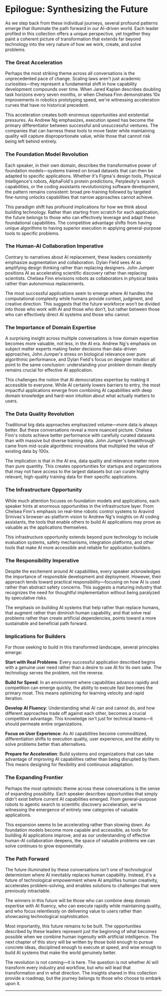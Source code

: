 # Epilogue: Synthesizing the Future

As we step back from these individual journeys, several profound patterns emerge that illuminate the path forward in our AI-driven world. Each leader profiled in this collection offers a unique perspective, yet together they paint a coherent picture of transformation that extends far beyond technology into the very nature of how we work, create, and solve problems.

### The Great Acceleration

Perhaps the most striking theme across all conversations is the unprecedented pace of change. Scaling laws aren't just academic curiosities—they represent a fundamental shift in how capability development compounds over time. When Jared Kaplan describes doubling task horizons every seven months, or when Chelsea Finn demonstrates 10x improvements in robotics prototyping speed, we're witnessing acceleration curves that have no historical precedent.

This acceleration creates both enormous opportunities and existential pressures. As Andrew Ng emphasizes, execution speed has become the primary differentiator between successful and unsuccessful ventures. The companies that can harness these tools to move faster while maintaining quality will capture disproportionate value, while those that cannot risk being left behind entirely.

### The Foundation Model Revolution

Each speaker, in their own domain, describes the transformative power of foundation models—systems trained on broad datasets that can then be adapted to specific applications. Whether it's Figma's design tools, Physical Intelligence's robots, AlphaFold's protein predictions, Perplexity's search capabilities, or the coding assistants revolutionizing software development, the pattern remains consistent: broad pre-training followed by targeted fine-tuning unlocks capabilities that narrow approaches cannot achieve.

This paradigm shift has profound implications for how we think about building technology. Rather than starting from scratch for each application, the future belongs to those who can effectively leverage and adapt these foundational capabilities. The competitive advantage shifts from having unique algorithms to having superior execution in applying general-purpose tools to specific problems.

### The Human-AI Collaboration Imperative

Contrary to narratives about AI replacement, these leaders consistently emphasize augmentation and collaboration. Dylan Field sees AI as amplifying design thinking rather than replacing designers. John Jumper positions AI as accelerating scientific discovery rather than replacing scientists. Chelsea Finn envisions robots as collaborators in physical tasks rather than autonomous replacements.

The most successful applications seem to emerge where AI handles the computational complexity while humans provide context, judgment, and creative direction. This suggests that the future workforce won't be divided into those who work with AI and those who don't, but rather between those who can effectively direct AI systems and those who cannot.

### The Importance of Domain Expertise

A surprising insight across multiple conversations is how domain expertise becomes more valuable, not less, in the AI era. Andrew Ng's emphasis on subject matter experts making faster decisions than data-driven approaches, John Jumper's stress on biological relevance over pure algorithmic performance, and Dylan Field's focus on designer intuition all point to the same conclusion: understanding your problem domain deeply remains crucial for effective AI application.

This challenges the notion that AI democratizes expertise by making it accessible to everyone. While AI certainly lowers barriers to entry, the most impactful applications emerge from combining AI capabilities with deep domain knowledge and hard-won intuition about what actually matters to users.

### The Data Quality Revolution

Traditional big data approaches emphasized volume—more data is always better. But these conversations reveal a more nuanced picture. Chelsea Finn's robots achieve better performance with carefully curated datasets than with massive but diverse training data. John Jumper's breakthrough came from mid-scale algorithmic innovations that multiplied the value of existing data by 100x.

The implication is that in the AI era, data quality and relevance matter more than pure quantity. This creates opportunities for startups and organizations that may not have access to the largest datasets but can curate highly relevant, high-quality training data for their specific applications.

### The Infrastructure Opportunity

While much attention focuses on foundation models and applications, each speaker hints at enormous opportunities in the infrastructure layer. From Chelsea Finn's emphasis on real-time robotic control systems to Aravind Srinivas's browser-as-platform vision to Andrew Ng's insights on AI coding assistants, the tools that enable others to build AI applications may prove as valuable as the applications themselves.

This infrastructure opportunity extends beyond pure technology to include evaluation systems, safety mechanisms, integration platforms, and other tools that make AI more accessible and reliable for application builders.

### The Responsibility Imperative

Despite the excitement around AI capabilities, every speaker acknowledges the importance of responsible development and deployment. However, their approach tends toward practical responsibility—focusing on how AI is used rather than abstract safety concerns. This suggests a maturing industry that recognizes the need for thoughtful implementation without being paralyzed by speculative risks.

The emphasis on building AI systems that help rather than replace humans, that augment rather than diminish human capability, and that solve real problems rather than create artificial dependencies, points toward a more sustainable and beneficial path forward.

### Implications for Builders

For those seeking to build in this transformed landscape, several principles emerge:

**Start with Real Problems**: Every successful application described begins with a genuine user need rather than a desire to use AI for its own sake. The technology serves the problem, not the reverse.

**Build for Speed**: In an environment where capabilities advance rapidly and competition can emerge quickly, the ability to execute fast becomes the primary moat. This means optimizing for learning velocity and rapid iteration.

**Develop AI Fluency**: Understanding what AI can and cannot do, and how different approaches trade off against each other, becomes a crucial competitive advantage. This knowledge isn't just for technical teams—it should permeate entire organizations.

**Focus on User Experience**: As AI capabilities become commoditized, differentiation shifts to execution quality, user experience, and the ability to solve problems better than alternatives.

**Prepare for Acceleration**: Build systems and organizations that can take advantage of improving AI capabilities rather than being disrupted by them. This means designing for flexibility and continuous adaptation.

### The Expanding Frontier

Perhaps the most optimistic theme across these conversations is the sense of expanding possibility. Each speaker describes opportunities that simply didn't exist before current AI capabilities emerged. From general-purpose robots to agentic search to scientific discovery acceleration, we're witnessing the emergence of entirely new categories of valuable applications.

This expansion seems to be accelerating rather than slowing down. As foundation models become more capable and accessible, as tools for building AI applications improve, and as our understanding of effective human-AI collaboration deepens, the space of valuable problems we can solve continues to grow exponentially.

### The Path Forward

The future illuminated by these conversations isn't one of technological determinism where AI inevitably replaces human capability. Instead, it's a future of technological empowerment where AI amplifies human creativity, accelerates problem-solving, and enables solutions to challenges that were previously intractable.

The winners in this future will be those who can combine deep domain expertise with AI fluency, who can execute rapidly while maintaining quality, and who focus relentlessly on delivering value to users rather than showcasing technological sophistication.

Most importantly, this future remains to be built. The opportunities described by these leaders represent just the beginning of what becomes possible when we combine human ingenuity with artificial intelligence. The next chapter of this story will be written by those bold enough to pursue concrete ideas, disciplined enough to execute at speed, and wise enough to build AI systems that make the world genuinely better.

The revolution is not coming—it is here. The question is not whether AI will transform every industry and workflow, but who will lead that transformation and in what direction. The insights shared in this collection provide a roadmap, but the journey belongs to those who choose to embark upon it.

------
